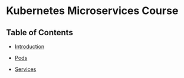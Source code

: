 # Kubernetes Microservices Course

## Table of Contents

- [Introduction](docs/introduction.md)
  
- [Pods](docs/pods.md)

- [Services](docs/services.md)